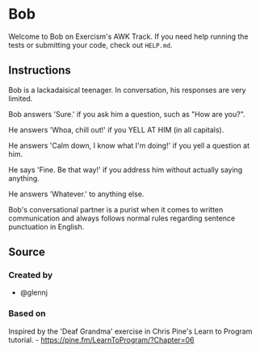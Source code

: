 # Bob

Welcome to Bob on Exercism's AWK Track.
If you need help running the tests or submitting your code, check out `HELP.md`.

## Instructions

Bob is a lackadaisical teenager.
In conversation, his responses are very limited.

Bob answers 'Sure.' if you ask him a question, such as "How are you?".

He answers 'Whoa, chill out!' if you YELL AT HIM (in all capitals).

He answers 'Calm down, I know what I'm doing!' if you yell a question at him.

He says 'Fine. Be that way!' if you address him without actually saying anything.

He answers 'Whatever.' to anything else.

Bob's conversational partner is a purist when it comes to written communication and always follows normal rules regarding sentence punctuation in English.

## Source

### Created by

- @glennj

### Based on

Inspired by the 'Deaf Grandma' exercise in Chris Pine's Learn to Program tutorial. - https://pine.fm/LearnToProgram/?Chapter=06